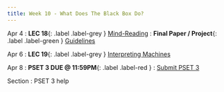 ```yaml
---
title: Week 10 - What Does The Black Box Do?
---
```


Apr 4
: **LEC 18**{: .label .label-grey } [Mind-Reading](#)
: **Final Paper / Project**{: .label .label-green } [Guidelines](https://canvas.harvard.edu/files/14669161/download?download_frd=1)

Apr 6
: **LEC 19**{: .label .label-grey } [Interpreting Machines](#)

Apr 8
: **PSET 3 DUE @ 11:59PM**{: .label .label-red } 
    : [Submit PSET 3](https://canvas.harvard.edu/courses/97916/assignments/532856)

Section
: PSET 3 help
